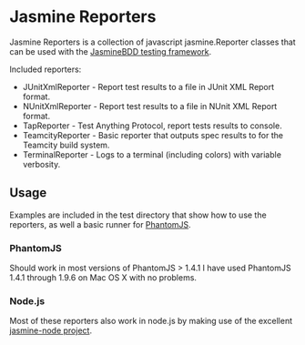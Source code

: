 # Jasmine Reporters

Jasmine Reporters is a collection of javascript jasmine.Reporter classes that can be used with
the [JasmineBDD testing framework](http://pivotal.github.com/jasmine/).

Included reporters:

* JUnitXmlReporter - Report test results to a file in JUnit XML Report format.
* NUnitXmlReporter - Report test results to a file in NUnit XML Report format.
* TapReporter - Test Anything Protocol, report tests results to console.
* TeamcityReporter - Basic reporter that outputs spec results to for the Teamcity build system.
* TerminalReporter - Logs to a terminal (including colors) with variable verbosity.

## Usage

Examples are included in the test directory that show how to use the reporters,
as well a basic runner for [PhantomJS](https://github.com/ariya/phantomjs).

### PhantomJS

Should work in most versions of PhantomJS > 1.4.1
I have used PhantomJS 1.4.1 through 1.9.6 on Mac OS X with no problems.

### Node.js

Most of these reporters also work in node.js by making use of the excellent
[jasmine-node project](https://github.com/mhevery/jasmine-node).
